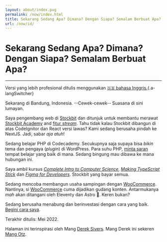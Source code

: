 ```yaml
---
layout: about/index.pug
permalink: /now/index.html
title: Sekarang Sedang Apa? Dimana? Dengan Siapa? Semalam Berbuat Apa?
url: /now/id/
---
```


# Sekarang Sedang Apa? Dimana? Dengan Siapa? Semalam Berbuat Apa?
-----------------------------------------------------------------

Versi yang lebih profesional ditulis menggunakan [🇬🇧 bahasa Inggris.](/now/){.a-langSwitcher}

Sekarang di Bandung, Indonesia. --Cewek-cewek-- Suasana di sini lumayan.

Saya pengembang web di [Stockbit](https://stockbit.com) dan ditunjuk untuk membantu merawat [Stockbit Academy](https://stockbit.com/academy) and [fitur *stream*](https://stockbit.com/stream). Tahu tidak kalau Stockbit dibangun di atas CodeIgnitor dan React versi lawas? Kami sedang berusaha pindah ke NextJS. Jadi, sabar *aja* *atuh*!

Sedang belajar PHP di Codecademy. Secukupnya saja supaya bisa *bikin* tema dan pengaya (*plugin*) di WordPress. Para suhu PHP, [minta saran](mailto:muhammaddeni90@gmail.com) tempat belajar yang baik di mana. Sedang bingung mau dibawa ke mana hubungan ini.

Saya ambil kursus [*Complete Intro to Computer Science*](https://frontendmasters.com/workshops/intro-cs-v2/), [*Making TypeScript Stick*](https://frontendmasters.com/courses/typescript-practice/) dan [*Figma for Developers*](https://frontendmasters.com/courses/figma). Stockbit yang bayar semua.

Sedang mencoba membangun usaha sampingan dengan [WooCommerce](https://woocommerce.com/). Nantinya, si [WooCommerce](https://woocommerce/com/) cuma dijadikan gudang konten. Antarmukanya *mah* akan ditangani oleh Eleventy dan Astro 🌟. Keren bukan?

Sedang berusaha menabung dan berinvestasi dengan cara yang baik. [Begini cara saya](https://miayam.io/articles/aldi-taher-tujuan-investasi-dan-manajemen-keuangan).

Terakhir ditulis: Mei 2022.

Halaman ini terinspirasi oleh Mang [Derek Sivers](https://sive.rs). Mang Derek ini sekeren [Mang Otz](https://twitter.com/otongkoil).